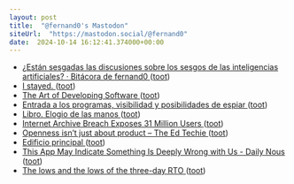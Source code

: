 ```yaml
---
layout: post
title:  "@fernand0's Mastodon"
siteUrl:  "https://mastodon.social/@fernand0"
date:  2024-10-14 16:12:41.374000+00:00
---
```

*  [¿Están sesgadas las discusiones sobre los sesgos de las inteligencias artificiales? · Bitácora de fernand0 ](http://blog.elmundoesimperfecto.com/2024/10/14/sesgos-ia) ([toot](https://mastodon.social/@fernand0/113306655873512917))
*  [I stayed. ](https://zeldman.com/2024/10/04/i-stayed) ([toot](https://mastodon.social/@fernand0/113306630301565194))
*  [The Art of Developing Software ](https://www.dodgycoder.net/2024/10/the-art-of-developing-software.htm) ([toot](https://mastodon.social/@fernand0/113306545774486053))
*  [Entrada a los programas, visibilidad y posibilidades de espiar ](http://fernand0.github.io//desplegado-urls) ([toot](https://mastodon.social/@fernand0/113306536637257265))
*  [Libro. Elogio de las manos ](https://fotografiasenmovimiento.wordpress.com/2024/10/14/libro-elogio-de-las-manos) ([toot](https://mastodon.social/@fernand0/113306383083947959))
*  [Internet Archive Breach Exposes 31 Million Users ](https://www.wired.com/story/internet-archive-hacked) ([toot](https://mastodon.social/@fernand0/113306206179511568))
*  [Openness isn’t just about product – The Ed Techie ](https://blog.edtechie.net/oer/openness-isnt-just-about-product) ([toot](https://mastodon.social/@fernand0/113305450946213048))
*  [Edificio principal ](https://www.flickr.com/photos/fernand0/54051859301) ([toot](https://mastodon.social/@fernand0/113305311151715497))
*  [This App May Indicate Something Is Deeply Wrong with Us - Daily Nous ](https://dailynous.com/2024/09/20/this-app-may-indicate-whether-something-is-deeply-wrong-with-us) ([toot](https://mastodon.social/@fernand0/113305267425307533))
*  [The lows and the lows of the three-day RTO   ](https://mailchi.mp/irpp/functionary-three-day-return-to-office) ([toot](https://mastodon.social/@fernand0/113305055581449944))
